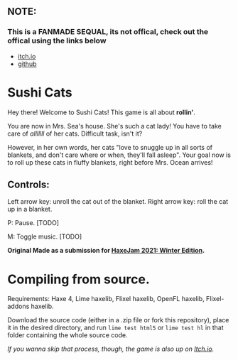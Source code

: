 ## NOTE:

### This is a FANMADE SEQUAL, its not offical, check out the offical using the links below
- [itch.io](https://renchuaintreal.itch.io/sushi-cats)
- [github](https://github.com/runkanrenchu/sushi-cats-haxejam)


# Sushi Cats

Hey there! Welcome to Sushi Cats! This game is all about **rollin'**. 

You are now in Mrs. Sea's house. She's such a cat lady! You have to take care of *alllllll* of her cats. Difficult task, isn't it?

However, in her own words, her cats "love to snuggle up in all sorts of blankets, and don't care where or when, they'll fall asleep". 
Your goal now is to roll up these cats in fluffy blankets, right before Mrs. Ocean arrives!

## Controls:

Left arrow key: unroll the cat out of the blanket.
Right arrow key: roll the cat up in a blanket.

P: Pause. [TODO]

M: Toggle music. [TODO]

**Original Made as a submission for [HaxeJam 2021: Winter Edition](https://itch.io/jam/haxejam-2021-winter-edition).**

# Compiling from source.

Requirements: Haxe 4, Lime haxelib, Flixel haxelib, OpenFL haxelib, Flixel-addons haxelib.

Download the source code (either in a .zip file or fork this repository), place it in the desired directory, and run `lime test html5` or `lime test hl` in that folder containing the whole source code.

*If you wanna skip that process, though, the game is also up on [Itch.io](https://portilizengame.itch.io/sushi-cats-fanmade-sequel).*
